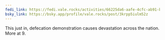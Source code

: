 ```yaml
---
fedi_link: https://fedi.vale.rocks/activities/66225da6-aafe-4cfc-ab91-b9bc08dbe52f
bsky_link: https://bsky.app/profile/vale.rocks/post/3krpp5iulm52z
---
```


This just in, defecation demonstration causes devastation across the nation. More at 9.
